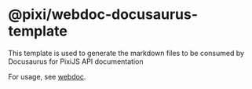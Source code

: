 # @pixi/webdoc-docusaurus-template

This template is used to generate the markdown files to be consumed by Docusaurus for PixiJS API documentation

For usage, see [webdoc](https://github.com/webdoc-labs/webdoc).
